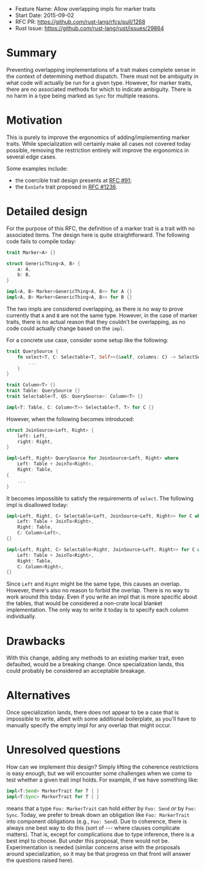 - Feature Name: Allow overlapping impls for marker traits
- Start Date: 2015-09-02
- RFC PR: https://github.com/rust-lang/rfcs/pull/1268
- Rust Issue: https://github.com/rust-lang/rust/issues/29864

# Summary

Preventing overlapping implementations of a trait makes complete sense in the
context of determining method dispatch. There must not be ambiguity in what code
will actually be run for a given type. However, for marker traits, there are no
associated methods for which to indicate ambiguity. There is no harm in a type
being marked as `Sync` for multiple reasons.

# Motivation

This is purely to improve the ergonomics of adding/implementing marker traits.
While specialization will certainly make all cases not covered today possible,
removing the restriction entirely will improve the ergonomics in several edge
cases.

Some examples include:

- the coercible trait design presents at [RFC #91][91];
- the `ExnSafe` trait proposed in [RFC #1236][1236].

[91]: https://github.com/rust-lang/rfcs/pull/91
[1236]: https://github.com/rust-lang/rfcs/pull/1236

# Detailed design

For the purpose of this RFC, the definition of a marker trait is a trait with no
associated items. The design here is quite straightforward. The following code
fails to compile today:

```rust
trait Marker<A> {}

struct GenericThing<A, B> {
    a: A,
    b: B,
}

impl<A, B> Marker<GenericThing<A, B>> for A {}
impl<A, B> Marker<GenericThing<A, B>> for B {}
```

The two impls are considered overlapping, as there is no way to prove currently
that `A` and `B` are not the same type. However, in the case of marker traits,
there is no actual reason that they couldn't be overlapping, as no code could
actually change based on the `impl`.

For a concrete use case, consider some setup like the following:

```rust
trait QuerySource {
    fn select<T, C: Selectable<T, Self>>(&self, columns: C) -> SelectSource<C, Self> {
        ...
    }
}

trait Column<T> {}
trait Table: QuerySource {}
trait Selectable<T, QS: QuerySource>: Column<T> {}

impl<T: Table, C: Column<T>> Selectable<T, T> for C {}
```

However, when the following becomes introduced:

```rust
struct JoinSource<Left, Right> {
    left: Left,
    right: Right,
}

impl<Left, Right> QuerySource for JoinSource<Left, Right> where
    Left: Table + JoinTo<Right>,
    Right: Table,
{
    ...
}
```

It becomes impossible to satisfy the requirements of `select`. The following
impl is disallowed today:

```rust
impl<Left, Right, C> Selectable<Left, JoinSource<Left, Right>> for C where
    Left: Table + JoinTo<Right>,
    Right: Table,
    C: Column<Left>,
{}

impl<Left, Right, C> Selectable<Right, JoinSource<Left, Right>> for C where
    Left: Table + JoinTo<Right>,
    Right: Table,
    C: Column<Right>,
{}
```

Since `Left` and `Right` might be the same type, this causes an overlap.
However, there's also no reason to forbid the overlap. There is no way to work
around this today. Even if you write an impl that is more specific about the
tables, that would be considered a non-crate local blanket implementation. The
only way to write it today is to specify each column individually.

# Drawbacks

With this change, adding any methods to an existing marker trait, even
defaulted, would be a breaking change. Once specialization lands, this could
probably be considered an acceptable breakage.

# Alternatives

Once specialization lands, there does not appear to be a case that is impossible
to write, albeit with some additional boilerplate, as you'll have to manually
specify the empty impl for any overlap that might occur.

# Unresolved questions

How can we implement this design? Simply lifting the coherence
restrictions is easy enough, but we will encounter some challenges
when we come to test whether a given trait impl holds. For example, if
we have something like:

```rust
impl<T:Send> MarkerTrait for T { }
impl<T:Sync> MarkerTrait for T { }
```

means that a type `Foo: MarkerTrait` can hold *either* by `Foo: Send`
*or* by `Foo: Sync`. Today, we prefer to break down an obligation like
`Foo: MarkerTrait` into component obligations (e.g., `Foo: Send`). Due
to coherence, there is always one best way to do this (sort of ---
where clauses complicate matters). That is, except for complications
due to type inference, there is a best impl to choose. But under this
proposal, there would not be. Experimentation is needed (similar
concerns arise with the proposals around specialization, so it may be
that progress on that front will answer the questions raised here).

